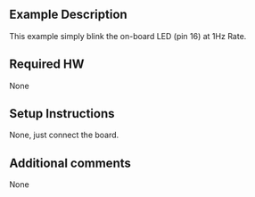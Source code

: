 ## Example Description
This example simply blink the on-board LED (pin 16) at 1Hz Rate.

## Required HW
None

## Setup Instructions
None, just connect the board.

## Additional comments
None
